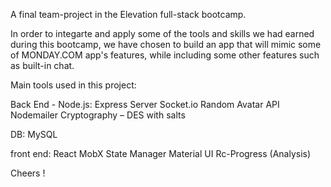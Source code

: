 
A final team-project in the Elevation full-stack bootcamp.

In order to integarte and apply some of the tools and skills we had earned during this bootcamp,
we have chosen to build an app that will mimic some of MONDAY.COM app's features,
while including some other  features such as built-in chat.

Main tools used in this project:

Back End - Node.js:
  Express Server
  Socket.io
  Random Avatar API
  Nodemailer
  Cryptography – DES with salts

DB:
  MySQL

front end:
  React
  MobX State Manager
  Material UI
  Rc-Progress (Analysis)
  
  
  
  Cheers !





